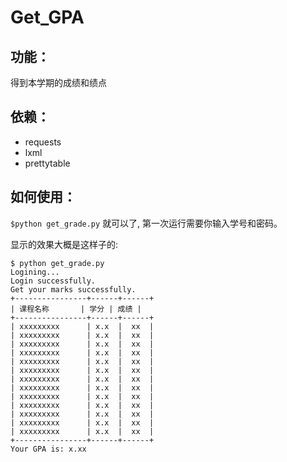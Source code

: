 # Get_GPA

## 功能：

得到本学期的成绩和绩点

## 依赖：

* requests
* lxml
* prettytable

## 如何使用：


`$python get_grade.py` 就可以了, 第一次运行需要你输入学号和密码。

显示的效果大概是这样子的:

    $ python get_grade.py
    Logining...
    Login successfully.
    Get your marks successfully.
    +----------------+------+------+
    | 课程名称       | 学分 | 成绩 |
    +----------------+------+------+
    | xxxxxxxxx      | x.x  |  xx  |
    | xxxxxxxxx      | x.x  |  xx  |
    | xxxxxxxxx      | x.x  |  xx  |
    | xxxxxxxxx      | x.x  |  xx  |
    | xxxxxxxxx      | x.x  |  xx  |
    | xxxxxxxxx      | x.x  |  xx  |
    | xxxxxxxxx      | x.x  |  xx  |
    | xxxxxxxxx      | x.x  |  xx  |
    | xxxxxxxxx      | x.x  |  xx  |
    | xxxxxxxxx      | x.x  |  xx  |
    | xxxxxxxxx      | x.x  |  xx  |
    | xxxxxxxxx      | x.x  |  xx  |
    | xxxxxxxxx      | x.x  |  xx  |
    +----------------+------+------+
    Your GPA is: x.xx
